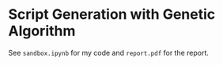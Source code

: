 # Script Generation with Genetic Algorithm
See `sandbox.ipynb` for my code and `report.pdf` for the report.